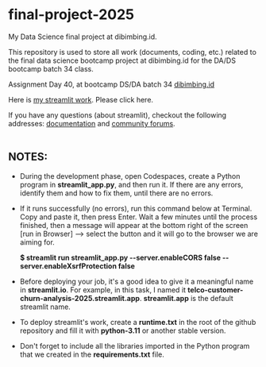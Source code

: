 # final-project-2025
My Data Science final project at dibimbing.id.

This repository is used to store all work (documents, coding, etc.) related to the final data science bootcamp project at dibimbing.id for the DA/DS bootcamp batch 34 class.

Assignment Day 40, at bootcamp DS/DA batch 34 [dibimbing.id](https://dibimbing.id/)

Here is [my streamlit work](https://telco-customer-churn-analysis-2025.streamlit.app/). Please click here.

If you have any questions (about streamlit), checkout the following addresses: [documentation](https://docs.streamlit.io) and [community
forums](https://discuss.streamlit.io).<br><br>


## NOTES:
- During the development phase, open Codespaces, create a Python program in **streamlit_app.py**, and then run it. If there are any errors, identify them and how to fix them, until there are no errors.

- If it runs successfully (no errors), run this command below at Terminal. Copy and paste it, then press Enter. Wait a few minutes until the process finished, then a message will appear at the bottom right of the screen [run in Browser] --> select the button and it will go to the browser we are aiming for.

  **$ streamlit run streamlit_app.py --server.enableCORS false --server.enableXsrfProtection false**

- Before deploying your job, it's a good idea to give it a meaningful name in **streamlit.io**. For example, in this task, I named it **telco-customer-churn-analysis-2025.streamlit.app**. **streamlit.app** is the default streamlit name.

- To deploy streamlit's work, create a **runtime.txt** in the root of the github repository and fill it with **python-3.11** or another stable version.

- Don't forget to include all the libraries imported in the Python program that we created in the **requirements.txt** file.
